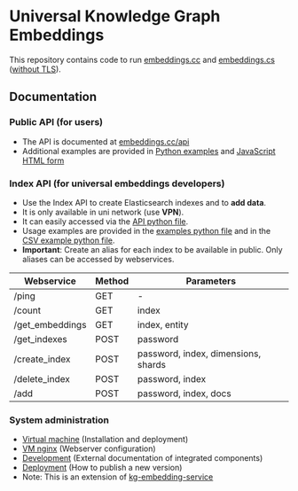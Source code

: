 # Universal Knowledge Graph Embeddings

This repository contains code to run [embeddings.cc](https://embeddings.cc/) and [embeddings.cs](https://embeddings.cs:8443/) ([without TLS](http://embeddings.cs.uni-xxx.de/)).

## Documentation

### Public API (for users)

- The API is documented at [embeddings.cc/api](https://embeddings.cc/api)
- Additional examples are provided in [Python examples](api/embeddings_cc_public_examples.py) and [JavaScript HTML form](api/embeddings_cc_public.htm)

### Index API (for universal embeddings developers)

- Use the Index API to create Elasticsearch indexes and to **add data**.
- It is only available in uni network (use **VPN**).
- It can easily accessed via the [API python file](api/embeddings_cc_index.py).
- Usage examples are provided in the [examples python file](api/embeddings_cc_index_examples.py) and
  in the [CSV example python file](api/embeddings_cc_index_csv.py).
- **Important**: Create an alias for each index to be available in public. Only aliases can be accessed by webservices.

| Webservice      | Method | Parameters                          |
|-----------------|--------|-------------------------------------|
| /ping           | GET    | -                                   |
| /count          | GET    | index                               |
| /get_embeddings | GET    | index, entity                       |
| /get_indexes    | POST   | password                            |
| /create_index   | POST   | password, index, dimensions, shards |
| /delete_index   | POST   | password, index                     |
| /add            | POST   | password, index, docs               |

### System administration

- [Virtual machine](docs/vm.md) (Installation and deployment)
- [VM nginx](docs/vm-nginx-certbot.md) (Webserver configuration)
- [Development](docs/development.md) (External documentation of integrated components)
- [Deployment](docs/deployment.md) (How to publish a new version)
- Note: This is an extension of [kg-embedding-service](https://github.com/xxx-group/kg-embedding-service)
